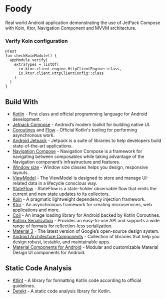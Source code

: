 # Foody
Real world Android application demonstrating the use of JetPack Compose with Koin, Ktor, Navigation Component and MVVM architecture.

### Verify Koin configuration
```
@Test
fun checkKoinModule() {
  appModule.verify(
    extraTypes = listOf(
      io.ktor.client.engine.HttpClientEngine::class,
      io.ktor.client.HttpClientConfig::class
    )
  )
}
```

## Build With
- [Kotlin](https://kotlinlang.org/) - First class and official programming language for Android development.
- [Jetpack Compose](https://developer.android.com/jetpack/compose) - Android’s modern toolkit for building native UI.
- [Coroutines](https://kotlinlang.org/docs/reference/coroutines-overview.html) and [Flow](https://kotlinlang.org/docs/reference/coroutines/flow.html#asynchronous-flow) - Official Kotlin's tooling for performing asynchronous work.
- [Android Jetpack](https://developer.android.com/jetpack) - Jetpack is a suite of libraries to help developers build state-of-the-art applications.
- [Navigation Compose](https://developer.android.com/jetpack/compose/navigation) - Navigation Compose is a framework for navigating between composables while taking advantage of the Navigation component’s infrastructure and features.
- [Window size](https://developer.android.com/guide/topics/large-screens/support-different-screen-sizes#window_size_classes) - Window size classes helps you design, responsive layouts.
- [ViewModel](https://developer.android.com/topic/libraries/architecture/viewmodel) - The ViewModel is designed to store and manage UI-related data in a lifecycle conscious way.
- [StateFlow](https://developer.android.com/kotlin/flow/stateflow-and-sharedflow#stateflow) - StateFlow is a state-holder observable flow that emits the current and new state updates to its collectors.
- [Koin](https://insert-koin.io/) - A pragmatic lightweight dependency injection framework.
- [Ktor](https://github.com/ktorio/ktor) - An asynchronous framework for creating microservices, web applications and more.
- [Coil](https://github.com/coil-kt/coil) - An image loading library for Android backed by Kotlin Coroutines.
- [Kotlinx Serialization](https://github.com/Kotlin/kotlinx.serialization) - Provides an easy-to-use API and supports a wide range of formats for reflection-less serialization.
- [Material 3](https://m3.material.io/) - The latest version of Google’s open-source design system.
- [Android Architecture Components](https://developer.android.com/topic/libraries/architecture) - Collection of libraries that help you design robust, testable, and maintainable apps.
- [Material Components for Android](https://github.com/material-components/material-components-android) - Modular and customizable Material Design UI components for Android.

## Static Code Analysis
- [Ktlint](https://github.com/JLLeitschuh/ktlint-gradle) - A library for formatting Kotlin code according to official guidelines.
- [Detekt](https://github.com/detekt/detekt) - A static code analysis library for Kotlin.
